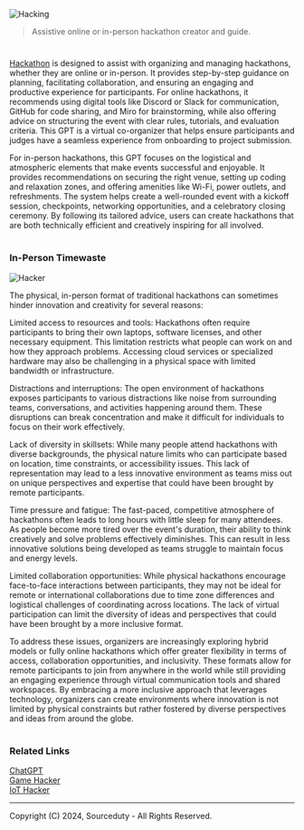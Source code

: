 ![Hacking](https://github.com/user-attachments/assets/97da5a4b-3d0a-4d77-ad06-6cf3abf50474)

> Assistive online or in-person hackathon creator and guide.
#

[Hackathon](https://chatgpt.com/g/g-67561a37dae4819192b0cd0c0804e4a1-hackathon) is designed to assist with organizing and managing hackathons, whether they are online or in-person. It provides step-by-step guidance on planning, facilitating collaboration, and ensuring an engaging and productive experience for participants. For online hackathons, it recommends using digital tools like Discord or Slack for communication, GitHub for code sharing, and Miro for brainstorming, while also offering advice on structuring the event with clear rules, tutorials, and evaluation criteria. This GPT is a virtual co-organizer that helps ensure participants and judges have a seamless experience from onboarding to project submission.

For in-person hackathons, this GPT focuses on the logistical and atmospheric elements that make events successful and enjoyable. It provides recommendations on securing the right venue, setting up coding and relaxation zones, and offering amenities like Wi-Fi, power outlets, and refreshments. The system helps create a well-rounded event with a kickoff session, checkpoints, networking opportunities, and a celebratory closing ceremony. By following its tailored advice, users can create hackathons that are both technically efficient and creatively inspiring for all involved.

#
### In-Person Timewaste

![Hacker](https://github.com/user-attachments/assets/ab139046-0503-4fda-b060-a3e16cbb48dc)

The physical, in-person format of traditional hackathons can sometimes hinder innovation and creativity for several reasons:

Limited access to resources and tools: Hackathons often require participants to bring their own laptops, software licenses, and other necessary equipment. This limitation restricts what people can work on and how they approach problems. Accessing cloud services or specialized hardware may also be challenging in a physical space with limited bandwidth or infrastructure.

Distractions and interruptions: The open environment of hackathons exposes participants to various distractions like noise from surrounding teams, conversations, and activities happening around them. These disruptions can break concentration and make it difficult for individuals to focus on their work effectively.

Lack of diversity in skillsets: While many people attend hackathons with diverse backgrounds, the physical nature limits who can participate based on location, time constraints, or accessibility issues. This lack of representation may lead to a less innovative environment as teams miss out on unique perspectives and expertise that could have been brought by remote participants.

Time pressure and fatigue: The fast-paced, competitive atmosphere of hackathons often leads to long hours with little sleep for many attendees. As people become more tired over the event's duration, their ability to think creatively and solve problems effectively diminishes. This can result in less innovative solutions being developed as teams struggle to maintain focus and energy levels.

Limited collaboration opportunities: While physical hackathons encourage face-to-face interactions between participants, they may not be ideal for remote or international collaborations due to time zone differences and logistical challenges of coordinating across locations. The lack of virtual participation can limit the diversity of ideas and perspectives that could have been brought by a more inclusive format.

To address these issues, organizers are increasingly exploring hybrid models or fully online hackathons which offer greater flexibility in terms of access, collaboration opportunities, and inclusivity. These formats allow for remote participants to join from anywhere in the world while still providing an engaging experience through virtual communication tools and shared workspaces. By embracing a more inclusive approach that leverages technology, organizers can create environments where innovation is not limited by physical constraints but rather fostered by diverse perspectives and ideas from around the globe.

#
### Related Links

[ChatGPT](https://github.com/sourceduty/ChatGPT)
<br>
[Game Hacker](https://github.com/sourceduty/Game_Hacker)
<br>
[IoT Hacker](https://github.com/sourceduty/IoT_Hacker)

***
Copyright (C) 2024, Sourceduty - All Rights Reserved.
